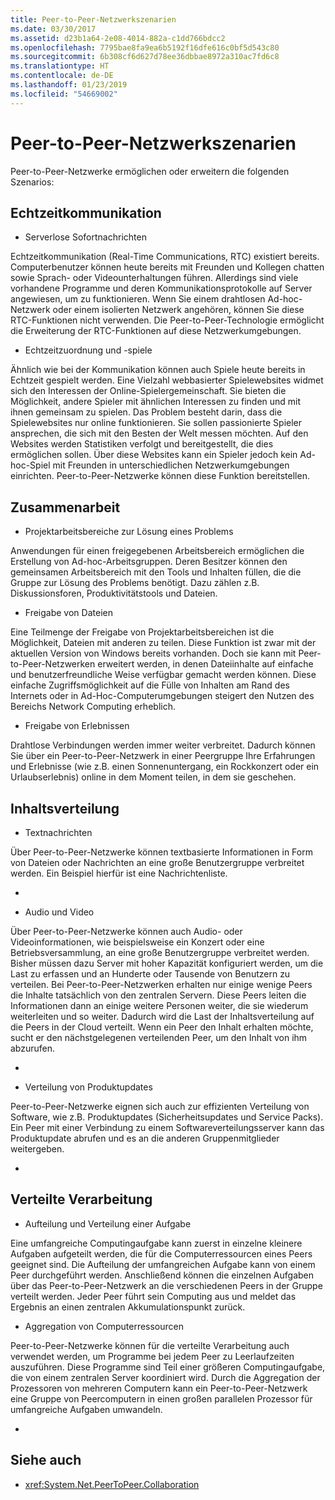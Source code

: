 ```yaml
---
title: Peer-to-Peer-Netzwerkszenarien
ms.date: 03/30/2017
ms.assetid: d23b1a64-2e08-4014-882a-c1dd766bdcc2
ms.openlocfilehash: 7795bae8fa9ea6b5192f16dfe616c0bf5d543c80
ms.sourcegitcommit: 6b308cf6d627d78ee36dbbae8972a310ac7fd6c8
ms.translationtype: HT
ms.contentlocale: de-DE
ms.lasthandoff: 01/23/2019
ms.locfileid: "54669002"
---
```

# <a name="peer-to-peer-networking-scenarios"></a>Peer-to-Peer-Netzwerkszenarien
Peer-to-Peer-Netzwerke ermöglichen oder erweitern die folgenden Szenarios:  
  
## <a name="real-time-communications-rtc"></a>Echtzeitkommunikation  
  
-   Serverlose Sofortnachrichten  
  
 Echtzeitkommunikation (Real-Time Communications, RTC) existiert bereits. Computerbenutzer können heute bereits mit Freunden und Kollegen chatten sowie Sprach- oder Videounterhaltungen führen. Allerdings sind viele vorhandene Programme und deren Kommunikationsprotokolle auf Server angewiesen, um zu funktionieren. Wenn Sie einem drahtlosen Ad-hoc-Netzwerk oder einem isolierten Netzwerk angehören, können Sie diese RTC-Funktionen nicht verwenden. Die Peer-to-Peer-Technologie ermöglicht die Erweiterung der RTC-Funktionen auf diese Netzwerkumgebungen.  
  
-   Echtzeitzuordnung und -spiele  
  
 Ähnlich wie bei der Kommunikation können auch Spiele heute bereits in Echtzeit gespielt werden. Eine Vielzahl webbasierter Spielewebsites widmet sich den Interessen der Online-Spielergemeinschaft. Sie bieten die Möglichkeit, andere Spieler mit ähnlichen Interessen zu finden und mit ihnen gemeinsam zu spielen. Das Problem besteht darin, dass die Spielewebsites nur online funktionieren. Sie sollen passionierte Spieler ansprechen, die sich mit den Besten der Welt messen möchten. Auf den Websites werden Statistiken verfolgt und bereitgestellt, die dies ermöglichen sollen. Über diese Websites kann ein Spieler jedoch kein Ad-hoc-Spiel mit Freunden in unterschiedlichen Netzwerkumgebungen einrichten. Peer-to-Peer-Netzwerke können diese Funktion bereitstellen.  
  
## <a name="collaboration"></a>Zusammenarbeit  
  
-   Projektarbeitsbereiche zur Lösung eines Problems  
  
 Anwendungen für einen freigegebenen Arbeitsbereich ermöglichen die Erstellung von Ad-hoc-Arbeitsgruppen. Deren Besitzer können den gemeinsamen Arbeitsbereich mit den Tools und Inhalten füllen, die die Gruppe zur Lösung des Problems benötigt. Dazu zählen z.B. Diskussionsforen, Produktivitätstools und Dateien.  
  
-   Freigabe von Dateien  
  
 Eine Teilmenge der Freigabe von Projektarbeitsbereichen ist die Möglichkeit, Dateien mit anderen zu teilen. Diese Funktion ist zwar mit der aktuellen Version von Windows bereits vorhanden. Doch sie kann mit Peer-to-Peer-Netzwerken erweitert werden, in denen Dateiinhalte auf einfache und benutzerfreundliche Weise verfügbar gemacht werden können. Diese einfache Zugriffsmöglichkeit auf die Fülle von Inhalten am Rand des Internets oder in Ad-Hoc-Computerumgebungen steigert den Nutzen des Bereichs Network Computing erheblich.  
  
-   Freigabe von Erlebnissen  
  
 Drahtlose Verbindungen werden immer weiter verbreitet. Dadurch können Sie über ein Peer-to-Peer-Netzwerk in einer Peergruppe Ihre Erfahrungen und Erlebnisse (wie z.B. einen Sonnenuntergang, ein Rockkonzert oder ein Urlaubserlebnis) online in dem Moment teilen, in dem sie geschehen.  
  
## <a name="content-distribution"></a>Inhaltsverteilung  
  
-   Textnachrichten  
  
 Über Peer-to-Peer-Netzwerke können textbasierte Informationen in Form von Dateien oder Nachrichten an eine große Benutzergruppe verbreitet werden. Ein Beispiel hierfür ist eine Nachrichtenliste.  
  
-  
  
-   Audio und Video  
  
 Über Peer-to-Peer-Netzwerke können auch Audio- oder Videoinformationen, wie beispielsweise ein Konzert oder eine Betriebsversammlung, an eine große Benutzergruppe verbreitet werden. Bisher müssen dazu Server mit hoher Kapazität konfiguriert werden, um die Last zu erfassen und an Hunderte oder Tausende von Benutzern zu verteilen. Bei Peer-to-Peer-Netzwerken erhalten nur einige wenige Peers die Inhalte tatsächlich von den zentralen Servern. Diese Peers leiten die Informationen dann an einige weitere Personen weiter, die sie wiederum weiterleiten und so weiter. Dadurch wird die Last der Inhaltsverteilung auf die Peers in der Cloud verteilt. Wenn ein Peer den Inhalt erhalten möchte, sucht er den nächstgelegenen verteilenden Peer, um den Inhalt von ihm abzurufen.  
  
-  
  
-   Verteilung von Produktupdates  
  
 Peer-to-Peer-Netzwerke eignen sich auch zur effizienten Verteilung von Software, wie z.B. Produktupdates (Sicherheitsupdates und Service Packs). Ein Peer mit einer Verbindung zu einem Softwareverteilungsserver kann das Produktupdate abrufen und es an die anderen Gruppenmitglieder weitergeben.  
  
-  
  
## <a name="distributed-processing"></a>Verteilte Verarbeitung  
  
-   Aufteilung und Verteilung einer Aufgabe  
  
 Eine umfangreiche Computingaufgabe kann zuerst in einzelne kleinere Aufgaben aufgeteilt werden, die für die Computerressourcen eines Peers geeignet sind. Die Aufteilung der umfangreichen Aufgabe kann von einem Peer durchgeführt werden. Anschließend können die einzelnen Aufgaben über das Peer-to-Peer-Netzwerk an die verschiedenen Peers in der Gruppe verteilt werden. Jeder Peer führt sein Computing aus und meldet das Ergebnis an einen zentralen Akkumulationspunkt zurück.  
  
-   Aggregation von Computerressourcen  
  
 Peer-to-Peer-Netzwerke können für die verteilte Verarbeitung auch verwendet werden, um Programme bei jedem Peer zu Leerlaufzeiten auszuführen. Diese Programme sind Teil einer größeren Computingaufgabe, die von einem zentralen Server koordiniert wird. Durch die Aggregation der Prozessoren von mehreren Computern kann ein Peer-to-Peer-Netzwerk eine Gruppe von Peercomputern in einen großen parallelen Prozessor für umfangreiche Aufgaben umwandeln.  
  
-  
  
## <a name="see-also"></a>Siehe auch
- <xref:System.Net.PeerToPeer.Collaboration>
